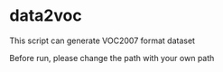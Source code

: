 # data2voc

This script can generate VOC2007 format dataset

Before run, please change the path with your own path
